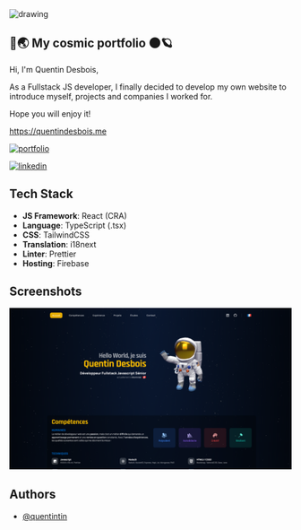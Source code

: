 <img src="https://quentindesbois.me/static/media/spaceman_avatar.2b3b924d951574886e8e.webp" alt="drawing" width="200"/>

## 🚀🌏 My cosmic portfolio 🌑🪐

Hi, I'm Quentin Desbois,

As a Fullstack JS developer, I finally decided to develop my own website to introduce myself, projects and companies I worked for.

Hope you will enjoy it!

https://quentindesbois.me

[![portfolio](https://img.shields.io/badge/portfolio-000?style=for-the-badge&logo=homeassistantcommunitystore&logoColor=white)](https://quentindesbois.me)

[![linkedin](https://img.shields.io/badge/linkedin-0A66C2?style=for-the-badge&logo=linkedin&logoColor=white)](https://www.linkedin.com/in/quentin-desbois/)

## Tech Stack

- **JS Framework**: React (CRA)
- **Language**: TypeScript (.tsx)
- **CSS**: TailwindCSS
- **Translation**: i18next
- **Linter**: Prettier
- **Hosting**: Firebase

## Screenshots

![App Screenshot](./screenshot.png)

## Authors

- [@quentintin](https://www.github.com/quentintin)
